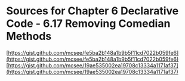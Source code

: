 # Sources for Chapter 6 Declarative Code - 6.17 Removing Comedian Methods

[https://gist.github.com/mcsee/fe5ba2b148a1b9b5f11cd7022b059fe6](https://gist.github.com/mcsee/fe5ba2b148a1b9b5f11cd7022b059fe6)
[https://gist.github.com/mcsee/19ae535002ea19708c13334a1171af37](https://gist.github.com/mcsee/19ae535002ea19708c13334a1171af37)